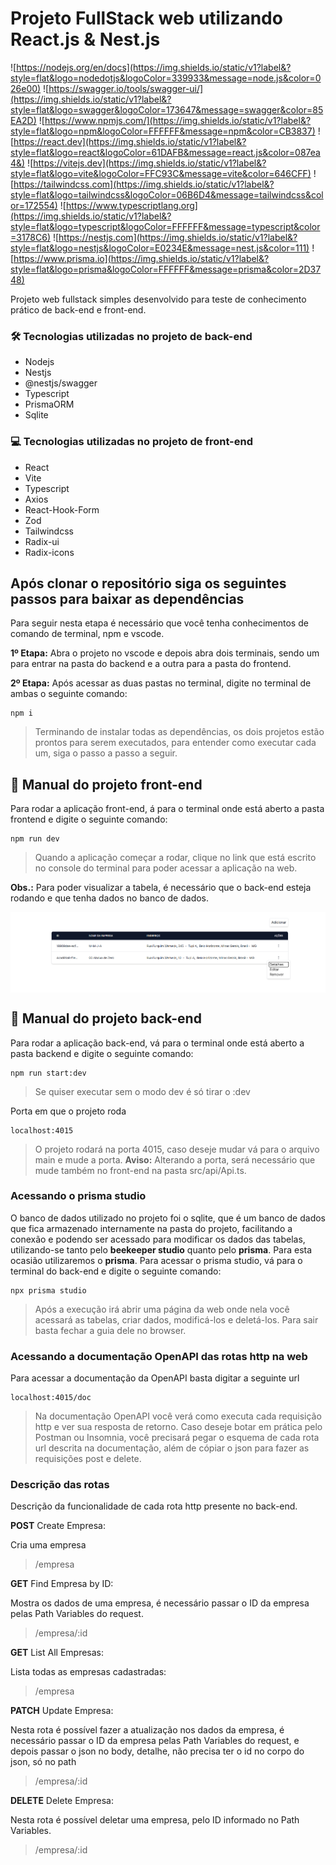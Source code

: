 # Projeto FullStack web utilizando React.js & Nest.js
![https://nodejs.org/en/docs](https://img.shields.io/static/v1?label&?style=flat&logo=nodedotjs&logoColor=339933&message=node.js&color=026e00)
![https://swagger.io/tools/swagger-ui/](https://img.shields.io/static/v1?label&?style=flat&logo=swagger&logoColor=173647&message=swagger&color=85EA2D)
![https://www.npmjs.com/](https://img.shields.io/static/v1?label&?style=flat&logo=npm&logoColor=FFFFFF&message=npm&color=CB3837)
![https://react.dev](https://img.shields.io/static/v1?label&?style=flat&logo=react&logoColor=61DAFB&message=react.js&color=087ea4&)
![https://vitejs.dev](https://img.shields.io/static/v1?label&?style=flat&logo=vite&logoColor=FFC93C&message=vite&color=646CFF)
![https://tailwindcss.com](https://img.shields.io/static/v1?label&?style=flat&logo=tailwindcss&logoColor=06B6D4&message=tailwindcss&color=172554)
![https://www.typescriptlang.org](https://img.shields.io/static/v1?label&?style=flat&logo=typescript&logoColor=FFFFFF&message=typescript&color=3178C6)
![https://nestjs.com](https://img.shields.io/static/v1?label&?style=flat&logo=nestjs&logoColor=E0234E&message=nest.js&color=111)
![https://www.prisma.io](https://img.shields.io/static/v1?label&?style=flat&logo=prisma&logoColor=FFFFFF&message=prisma&color=2D3748)

Projeto web fullstack simples desenvolvido para teste de conhecimento prático de back-end e front-end.

### 🛠 Tecnologias utilizadas no projeto de back-end
- Nodejs 
- Nestjs 
- @nestjs/swagger
- Typescript 
- PrismaORM 
- Sqlite

### 💻 Tecnologias utilizadas no projeto de front-end
- React 
- Vite 
- Typescript 
- Axios 
- React-Hook-Form 
- Zod 
- Tailwindcss
- Radix-ui
- Radix-icons

## Após clonar o repositório siga os seguintes passos para baixar as dependências
Para seguir nesta etapa é necessário que você tenha conhecimentos de comando de terminal, npm e vscode.

**1º Etapa:** Abra o projeto no vscode e depois abra dois terminais, sendo um para entrar na pasta do backend e a outra para a pasta do frontend.

**2º Etapa:** Após acessar as duas pastas no terminal, digite no terminal de ambas o seguinte comando:
```
npm i
```
> Terminando de instalar todas as dependências, os dois projetos estão prontos para serem executados, para entender como executar cada um, siga o passo a passo a seguir.

## 📙 Manual do projeto front-end
Para rodar a aplicação front-end, á para o terminal onde está aberto a pasta frontend e digite o seguinte comando: 
```
npm run dev
```
> Quando a aplicação começar a rodar, clique no link que está escrito no console do terminal para poder acessar a aplicação na web.

**Obs.:** Para poder visualizar a tabela, é necessário que o back-end esteja rodando e que tenha dados no banco de dados.


<img align="center" alt="Print da aplicação front-end" src="https://github.com/Marlinsk/desafio-dev-fullstack-jr/blob/main/.github/Print%20recortado%20da%20aplica%C3%A7%C3%A3o%20front-end.png">

## 📙 Manual do projeto back-end
Para rodar a aplicação back-end, vá para o terminal onde está aberto a pasta backend e digite o seguinte comando:
```
npm run start:dev
```
> Se quiser executar sem o modo dev é só tirar o :dev

Porta em que o projeto roda
```
localhost:4015
```
> O projeto rodará na porta 4015, caso deseje mudar vá para o arquivo main e mude a porta. **Aviso:** Alterando a porta, será necessário que mude também no front-end na pasta src/api/Api.ts. 

### Acessando o prisma studio
O banco de dados utilizado no projeto foi o sqlite, que é um banco de dados que fica armazenado internamente na pasta do projeto, facilitando a conexão e podendo ser acessado para modificar os dados das tabelas, utilizando-se tanto pelo **beekeeper studio** quanto pelo **prisma**. Para esta ocasião utilizaremos o **prisma**.
Para acessar o prisma studio, vá para o terminal do back-end e digite o seguinte comando:
```
npx prisma studio
```
> Após a execução irá abrir uma página da web onde nela você acessará as tabelas, criar dados, modificá-los e deletá-los. Para sair basta fechar a guia dele no browser.

### Acessando a documentação OpenAPI das rotas http na web
Para acessar a documentação da OpenAPI basta digitar a seguinte url
```
localhost:4015/doc
```
> Na documentação OpenAPI você verá como executa cada requisição http e ver sua resposta de retorno. Caso deseje botar em prática pelo Postman ou Insomnia, você precisará pegar o esquema de cada rota url descrita na documentação, além de cópiar o json para fazer as requisições post e delete.

### Descrição das rotas
Descrição da funcionalidade de cada rota http presente no back-end.

**POST** Create Empresa:

Cria uma empresa

> /empresa

**GET** Find Empresa by ID:

Mostra os dados de uma empresa, é necessário passar o ID da empresa pelas Path Variables do request.

> /empresa/:id

**GET** List All Empresas:

Lista todas as empresas cadastradas:

> /empresa

**PATCH** Update Empresa:

Nesta rota é possível fazer a atualização nos dados da empresa, é necessário passar o ID da empresa pelas Path Variables do request, e depois passar o json no body, detalhe, não precisa ter o id no corpo do json, só no path

> /empresa/:id

**DELETE** Delete Empresa:

Nesta rota é possível deletar uma empresa, pelo ID informado no Path Variables.

> /empresa/:id

